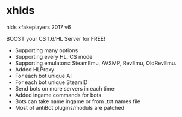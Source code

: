 # xhlds
hlds xfakeplayers 2017 v6


BOOST your CS 1.6/HL Server for FREE!

- Supporting many options
- Supporting every HL, CS mode
- Supporting emulators: SteamEmu, AVSMP, RevEmu, OldRevEmu.
- Added HLProxy
- For each bot unique AI
- For each bot unique SteamID
- Send bots on more servers in each time
- Added ingame commands for bots
- Bots can take name ingame or from .txt names file
- Most of antiBot plugins/moduls are patched
